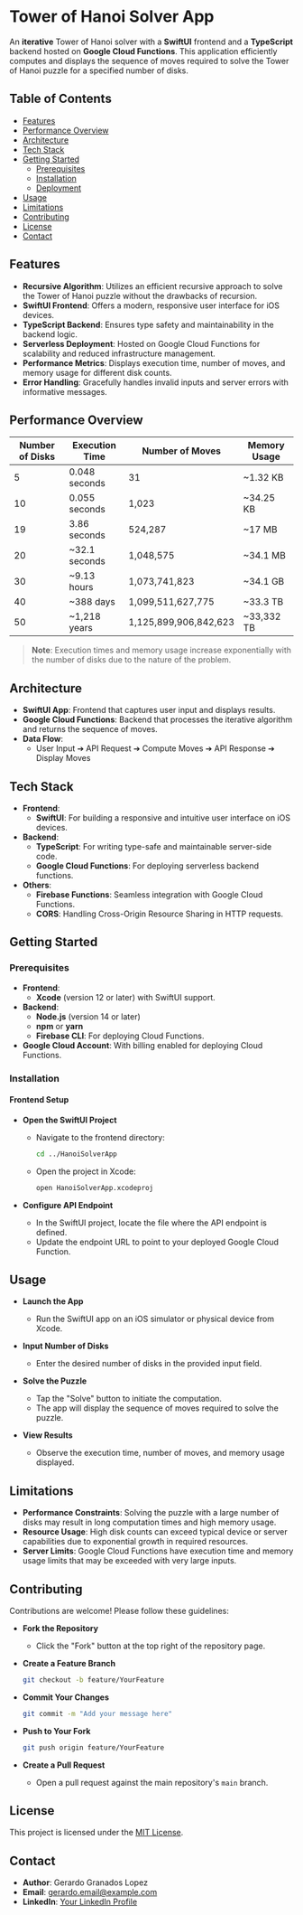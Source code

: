 # Tower of Hanoi Solver App

An **iterative** Tower of Hanoi solver with a **SwiftUI** frontend and a **TypeScript** backend hosted on **Google Cloud Functions**. This application efficiently computes and displays the sequence of moves required to solve the Tower of Hanoi puzzle for a specified number of disks.

## Table of Contents

- [Features](#features)
- [Performance Overview](#performance-overview)
- [Architecture](#architecture)
- [Tech Stack](#tech-stack)
- [Getting Started](#getting-started)
  - [Prerequisites](#prerequisites)
  - [Installation](#installation)
  - [Deployment](#deployment)
- [Usage](#usage)
- [Limitations](#limitations)
- [Contributing](#contributing)
- [License](#license)
- [Contact](#contact)

## Features

- **Recursive Algorithm**: Utilizes an efficient recursive approach to solve the Tower of Hanoi puzzle without the drawbacks of recursion.
- **SwiftUI Frontend**: Offers a modern, responsive user interface for iOS devices.
- **TypeScript Backend**: Ensures type safety and maintainability in the backend logic.
- **Serverless Deployment**: Hosted on Google Cloud Functions for scalability and reduced infrastructure management.
- **Performance Metrics**: Displays execution time, number of moves, and memory usage for different disk counts.
- **Error Handling**: Gracefully handles invalid inputs and server errors with informative messages.

## Performance Overview

| Number of Disks | Execution Time       | Number of Moves           | Memory Usage       |
|-----------------|----------------------|---------------------------|--------------------|
| 5               | 0.048 seconds        | 31                        | ~1.32 KB           |
| 10              | 0.055 seconds        | 1,023                     | ~34.25 KB          |
| 19              | 3.86 seconds         | 524,287                   | ~17 MB             |
| 20              | ~32.1 seconds         | 1,048,575                 | ~34.1 MB           |
| 30              | ~9.13 hours          | 1,073,741,823             | ~34.1 GB           |
| 40              | ~388 days            | 1,099,511,627,775         | ~33.3 TB           |
| 50              | ~1,218 years          | 1,125,899,906,842,623     | ~33,332 TB         |

> **Note**: Execution times and memory usage increase exponentially with the number of disks due to the nature of the problem.

## Architecture

- **SwiftUI App**: Frontend that captures user input and displays results.
- **Google Cloud Functions**: Backend that processes the iterative algorithm and returns the sequence of moves.
- **Data Flow**:
  - User Input ➔ API Request ➔ Compute Moves ➔ API Response ➔ Display Moves

## Tech Stack

- **Frontend**:
  - **SwiftUI**: For building a responsive and intuitive user interface on iOS devices.
- **Backend**:
  - **TypeScript**: For writing type-safe and maintainable server-side code.
  - **Google Cloud Functions**: For deploying serverless backend functions.
- **Others**:
  - **Firebase Functions**: Seamless integration with Google Cloud Functions.
  - **CORS**: Handling Cross-Origin Resource Sharing in HTTP requests.

## Getting Started

### Prerequisites

- **Frontend**:
  - **Xcode** (version 12 or later) with SwiftUI support.
- **Backend**:
  - **Node.js** (version 14 or later)
  - **npm** or **yarn**
  - **Firebase CLI**: For deploying Cloud Functions.
- **Google Cloud Account**: With billing enabled for deploying Cloud Functions.

### Installation

#### Frontend Setup

- **Open the SwiftUI Project**

  - Navigate to the frontend directory:

    ```bash
    cd ../HanoiSolverApp
    ```

  - Open the project in Xcode:

    ```bash
    open HanoiSolverApp.xcodeproj
    ```

- **Configure API Endpoint**

  - In the SwiftUI project, locate the file where the API endpoint is defined.
  - Update the endpoint URL to point to your deployed Google Cloud Function.

## Usage

- **Launch the App**

  - Run the SwiftUI app on an iOS simulator or physical device from Xcode.

- **Input Number of Disks**

  - Enter the desired number of disks in the provided input field.

- **Solve the Puzzle**

  - Tap the "Solve" button to initiate the computation.
  - The app will display the sequence of moves required to solve the puzzle.

- **View Results**

  - Observe the execution time, number of moves, and memory usage displayed.

## Limitations

- **Performance Constraints**: Solving the puzzle with a large number of disks may result in long computation times and high memory usage.
- **Resource Usage**: High disk counts can exceed typical device or server capabilities due to exponential growth in required resources.
- **Server Limits**: Google Cloud Functions have execution time and memory usage limits that may be exceeded with very large inputs.

## Contributing

Contributions are welcome! Please follow these guidelines:

- **Fork the Repository**
  - Click the "Fork" button at the top right of the repository page.

- **Create a Feature Branch**

  ```bash
  git checkout -b feature/YourFeature
  ```

- **Commit Your Changes**

  ```bash
  git commit -m "Add your message here"
  ```

- **Push to Your Fork**

  ```bash
  git push origin feature/YourFeature
  ```

- **Create a Pull Request**
  - Open a pull request against the main repository's `main` branch.

## License

This project is licensed under the [MIT License](LICENSE).

## Contact

- **Author**: Gerardo Granados Lopez
- **Email**: [gerardo.email@example.com](mailto:gerardo.email@example.com)
- **LinkedIn**: [Your LinkedIn Profile](https://www.linkedin.com/in/yourprofile)
